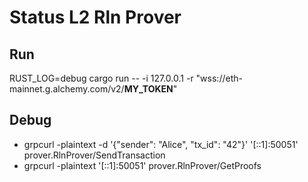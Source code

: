 # Status L2 Rln Prover

## Run

RUST_LOG=debug cargo run -- -i 127.0.0.1 -r "wss://eth-mainnet.g.alchemy.com/v2/__MY_TOKEN__"

## Debug

* grpcurl -plaintext -d '{"sender": "Alice", "tx_id": "42"}' '[::1]:50051' prover.RlnProver/SendTransaction
* grpcurl -plaintext '[::1]:50051' prover.RlnProver/GetProofs